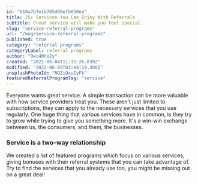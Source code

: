 ```yaml
---
id: "610a7b7e1b785d00efb050ea"
title: 25+ Services You Can Enjoy With Referrals
subtitle: Great service will make you feel special
slug: "service-referral-programs"
url: "/mag/service-referral-programs"
published: true
category: "referral programs"
categoryLabel: referral programs
author: "Owc4NhV2y"
created: "2021-08-04T11:35:26.839Z"
modified: "2022-06-09T03:44:19.390Z"
unsplashPhotoId: "NQZiQxuIyFk"
featuredReferralProgramTag: "service"
---
```

Everyone wants great service. A simple transaction can be more valuable with how service providers treat you. These aren't just limited to subscriptions, they can apply to the necessary services that you use regularly. One huge thing that various services have in common, is they try to grow while trying to give you something more. It's a win-win exchange between us, the consumers, and them, the businesses.

### **Service is a two-way relationship**

We created a list of featured programs which focus on various services, giving bonuses with their referral systems that you can take advantage of. Try to find the services that you already use too, you might be missing out on a great deal!